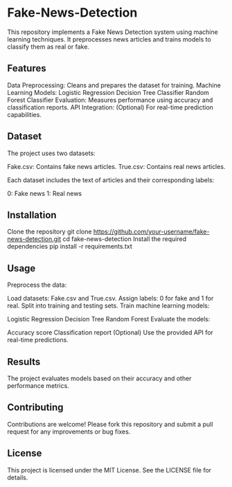 # Fake-News-Detection
This repository implements a Fake News Detection system using machine learning techniques. It preprocesses news articles and trains models to classify them as real or fake.
## Features
Data Preprocessing: Cleans and prepares the dataset for training.
Machine Learning Models:
Logistic Regression
Decision Tree Classifier
Random Forest Classifier
Evaluation: Measures performance using accuracy and classification reports.
API Integration: (Optional) For real-time prediction capabilities.
## Dataset
The project uses two datasets:

Fake.csv: Contains fake news articles.
True.csv: Contains real news articles.

Each dataset includes the text of articles and their corresponding labels:

0: Fake news
1: Real news

## Installation
Clone the repository
git clone https://github.com/your-username/fake-news-detection.git
cd fake-news-detection
Install the required dependencies
pip install -r requirements.txt
## Usage
Preprocess the data:

Load datasets: Fake.csv and True.csv.
Assign labels: 0 for fake and 1 for real.
Split into training and testing sets.
Train machine learning models:

Logistic Regression
Decision Tree
Random Forest
Evaluate the models:

Accuracy score
Classification report
(Optional) Use the provided API for real-time predictions.

## Results
The project evaluates models based on their accuracy and other performance metrics.

## Contributing
Contributions are welcome! Please fork this repository and submit a pull request for any improvements or bug fixes.

## License
This project is licensed under the MIT License. See the LICENSE file for details.


